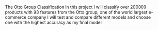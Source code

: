 The Otto Group Classification
In this project I will classify over 200000 products with 93 features from the Otto group, one of the world largest e-commerce
company
I will test and compare different models and choose one with the highest accuracy as my final model
